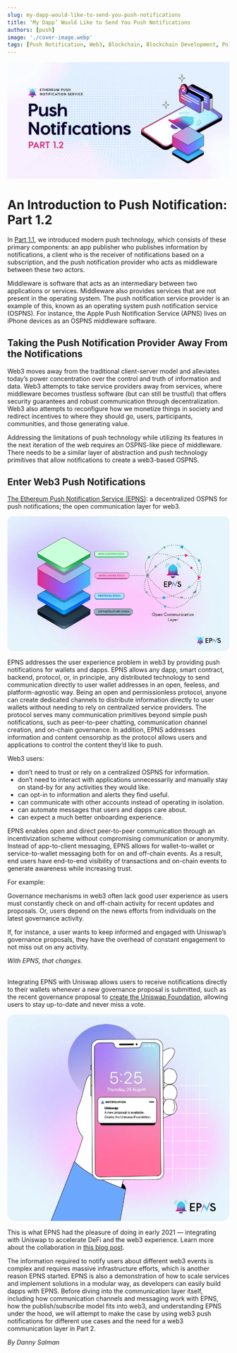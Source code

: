 ```yaml
---
slug: my-dapp-would-like-to-send-you-push-notifications
title: ‘My Dapp’ Would Like to Send You Push Notifications
authors: [push]
image: './cover-image.webp'
tags: [Push Notification, Web3, Blockchain, Blockchain Development, Pn101]
---
```


![Cover image of ‘My Dapp’ Would Like to Send You Push Notifications](./cover-image.webp)

<!--customheaderpoint-->
# An Introduction to Push Notification: Part 1.2<br/>

In [Part 1.1](https://medium.com/ethereum-push-notification-service/my-app-would-like-to-send-you-push-notifications-4b591a68f803), we introduced modern push technology, which consists of these primary components: an app publisher who publishes information by notifications, a client who is the receiver of notifications based on a subscription, and the push notification provider who acts as middleware between these two actors.

<!--truncate-->

Middleware is software that acts as an intermediary between two applications or services. Middleware also provides services that are not present in the operating system. The push notification service provider is an example of this, known as an operating system push notification service (OSPNS). For instance, the Apple Push Notification Service (APNS) lives on iPhone devices as an OSPNS middleware software.

## Taking the Push Notification Provider Away From the Notifications
Web3 moves away from the traditional client-server model and alleviates today’s power concentration over the control and truth of information and data. Web3 attempts to take service providers away from services, where middleware becomes trustless software (but can still be trustful) that offers security guarantees and robust communication through decentralization. Web3 also attempts to reconfigure how we monetize things in society and redirect incentives to where they should go, users, participants, communities, and those generating value.

Addressing the limitations of push technology while utilizing its features in the next iteration of the web requires an OSPNS-like piece of middleware. There needs to be a similar layer of abstraction and push technology primitives that allow notifications to create a web3-based OSPNS.

## Enter Web3 Push Notifications
[The Ethereum Push Notification Service (EPNS)](https://epns.io/): a decentralized OSPNS for push notifications; the open communication layer for web3.

![Project Stacks](./image-1.webp)

EPNS addresses the user experience problem in web3 by providing push notifications for wallets and dapps. EPNS allows any dapp, smart contract, backend, protocol, or, in principle, any distributed technology to send communication directly to user wallet addresses in an open, feeless, and platform-agnostic way. Being an open and permissionless protocol, anyone can create dedicated channels to distribute information directly to user wallets without needing to rely on centralized service providers. The protocol serves many communication primitives beyond simple push notifications, such as peer-to-peer chatting, communication channel creation, and on-chain governance. In addition, EPNS addresses information and content censorship as the protocol allows users and applications to control the content they’d like to push.

Web3 users:

- don’t need to trust or rely on a centralized OSPNS for information.
- don’t need to interact with applications unnecessarily and manually stay on stand-by for any activities they would like.
- can opt-in to information and alerts they find useful.
- can communicate with other accounts instead of operating in isolation.
- can automate messages that users and dapps care about.
- can expect a much better onboarding experience.

EPNS enables open and direct peer-to-peer communication through an incentivization scheme without compromising communication or anonymity. Instead of app-to-client messaging, EPNS allows for wallet-to-wallet or service-to-wallet messaging both for on and off-chain events. As a result, end users have end-to-end visibility of transactions and on-chain events to generate awareness while increasing trust.

For example:

Governance mechanisms in web3 often lack good user experience as users must constantly check on and off-chain activity for recent updates and proposals. Or, users depend on the news efforts from individuals on the latest governance activity.

If, for instance, a user wants to keep informed and engaged with Uniswap’s governance proposals, they have the overhead of constant engagement to not miss out on any activity.

<i>With EPNS, that changes.</i><br/><br/>

Integrating EPNS with Uniswap allows users to receive notifications directly to their wallets whenever a new governance proposal is submitted, such as the recent governance proposal to [create the Uniswap Foundation](https://app.uniswap.org/#/vote/2/24?chain=mainnet), allowing users to stay up-to-date and never miss a vote.

![Project](./image-2.webp)

This is what EPNS had the pleasure of doing in early 2021 — integrating with Uniswap to accelerate DeFi and the web3 experience. Learn more about the collaboration in [this blog post](https://medium.com/ethereum-push-notification-service/accelerating-defi-with-epns-f2cbfaa33c91).

The information required to notify users about different web3 events is complex and requires massive infrastructure efforts, which is another reason EPNS started. EPNS is also a demonstration of how to scale services and implement solutions in a modular way, as developers can easily build dapps with EPNS. Before diving into the communication layer itself, including how communication channels and messaging work with EPNS, how the publish/subscribe model fits into web3, and understanding EPNS under the hood, we will attempt to make the case by using web3 push notifications for different use cases and the need for a web3 communication layer in Part 2.

<i>By Danny Salman</i>


